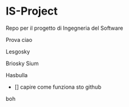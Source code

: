 # IS-Project
Repo per il progetto di Ingegneria del Software


Prova ciao

Lesgosky

Briosky
Sium


Hasbulla

- [] capire come funziona sto github

boh
